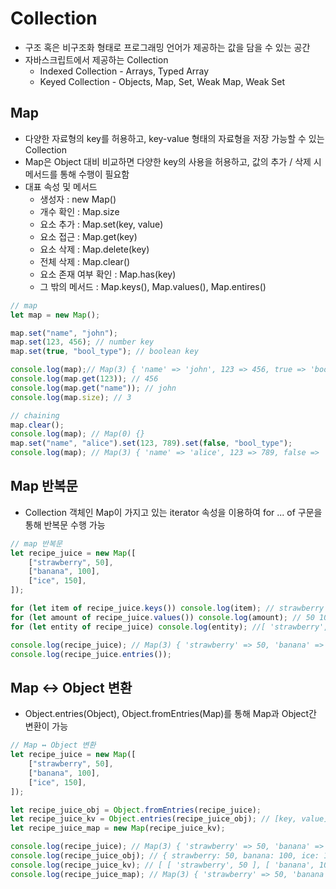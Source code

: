 # Collection

- 구조 혹은 비구조화 형태로 프로그래밍 언어가 제공하는 값을 담을 수 있는 공간
- 자바스크립트에서 제공하는 Collection
    - Indexed Collection - Arrays, Typed Array
    - Keyed Collection - Objects, Map, Set, Weak Map, Weak Set

## Map

- 다양한 자료형의 key를 허용하고, key-value 형태의 자료형을 저장 가능할 수 있는 Collection
- Map은 Object 대비 비교하면 다양한 key의 사용을 허용하고, 값의 추가 / 삭제 시 메서드를 통해 수행이 필요함
- 대표 속성 및 메서드
    - 생성자 : new Map()
    - 개수 확인 : Map.size
    - 요소 추가 : Map.set(key, value)
    - 요소 접근 : Map.get(key)
    - 요소 삭제 : Map.delete(key)
    - 전체 삭제 : Map.clear()
    - 요소 존재 여부 확인 : Map.has(key)
    - 그 밖의 메서드 : Map.keys(), Map.values(), Map.entires()

```jsx
// map
let map = new Map();

map.set("name", "john");
map.set(123, 456); // number key
map.set(true, "bool_type"); // boolean key

console.log(map);// Map(3) { 'name' => 'john', 123 => 456, true => 'bool_type' }
console.log(map.get(123)); // 456
console.log(map.get("name")); // john
console.log(map.size); // 3

// chaining 
map.clear();
console.log(map); // Map(0) {}
map.set("name", "alice").set(123, 789).set(false, "bool_type"); 
console.log(map); // Map(3) { 'name' => 'alice', 123 => 789, false => 'bool
```

## Map 반복문

- Collection 객체인 Map이 가지고 있는 iterator 속성을 이용하여 for ... of 구문을 통해 반복문 수행 가능

```jsx
// map 반복문
let recipe_juice = new Map([ 
	["strawberry", 50], 
	["banana", 100],
	["ice", 150], 
]);

for (let item of recipe_juice.keys()) console.log(item); // strawberry banana ice
for (let amount of recipe_juice.values()) console.log(amount); // 50 100 150
for (let entity of recipe_juice) console.log(entity); //[ 'strawberry', 50 ] [ 'banana', 100 ] [ 'ice', 150 ] 

console.log(recipe_juice); // Map(3) { 'strawberry' => 50, 'banana' => 100, 'ice' => 150 } 
console.log(recipe_juice.entries());
```

## Map ↔ Object 변환

- Object.entries(Object), Object.fromEntries(Map)를 통해 Map과 Object간 변환이 가능

```jsx
// Map ↔ Object 변환
let recipe_juice = new Map([ 
	["strawberry", 50], 
	["banana", 100],
	["ice", 150], 
]);

let recipe_juice_obj = Object.fromEntries(recipe_juice);
let recipe_juice_kv = Object.entries(recipe_juice_obj); // [key, value]
let recipe_juice_map = new Map(recipe_juice_kv);

console.log(recipe_juice); // Map(3) { 'strawberry' => 50, 'banana' => 100, 'ice' => 150 } 
console.log(recipe_juice_obj); // { strawberry: 50, banana: 100, ice: 150 } 
console.log(recipe_juice_kv); // [ [ 'strawberry', 50 ], [ 'banana', 100 ], [ 'ice', 150 ] ] 
console.log(recipe_juice_map); // Map(3) { 'strawberry' => 50, 'banana' => 100, 'ice' => 150 }
```
